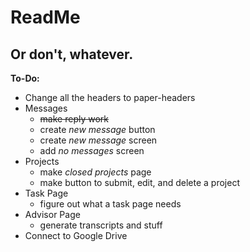# ReadMe
## Or don't, whatever.

**To-Do:**
- Change all the headers to paper-headers
- Messages
  - ~~make reply work~~
  - create _new message_ button
  - create _new message_ screen
  - add _no messages_ screen
- Projects
  - make _closed projects_ page
  - make button to submit, edit, and delete a project
- Task Page
  - figure out what a task page needs
- Advisor Page
  - generate transcripts and stuff
- Connect to Google Drive
